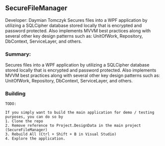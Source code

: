 ## SecureFileManager
Developer: Daymian Tomczyk
Secures files into a WPF application by utilizing a SQLCipher database stored locally that is encrypted and password protected. Also implements MVVM best practices along with several other key design patterns such as: UnitOfWork, Repository, DbContext, ServiceLayer, and others.

### Summary:
Secures files into a WPF application by utilizing a SQLCipher database stored locally that is encrypted and password protected. Also implements MVVM best practices along with several other key design patterns such as: UnitOfWork, Repository, DbContext, ServiceLayer, and others.

### Building
`TODO:`

```
If you simply want to build the main application for demo / testing purposes, you can do so by
1. Clone the repo
2. Remove reference to Project.DesignData in the main project (SecureFileManager)
3. Rebuild All (Ctrl + Shift + B in Visual Studio)
4. Explore the application.
```
